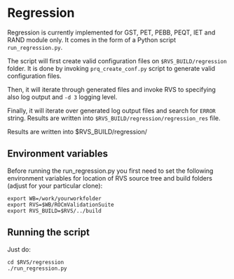 # Regression

Regression is currently implemented for GST, PET, PEBB, PEQT, IET and RAND module only.
It comes in the form of a Python script `run_regression.py`.

The script will first create valid configuration files on
`$RVS_BUILD/regression` folder. It is done by invoking `prq_create_conf.py`
script to generate valid configuration files.

Then, it will iterate through generated files and invoke RVS to specifying also
log output and `-d 3` logging level.

Finally, it will iterate over generated log output files and search for `ERROR`
string. Results are written into `$RVS_BUILD/regression/regression_res`
file.

Results are written into $RVS_BUILD/regression/

## Environment variables

Before running the run_regression.py you first need to set the following
environment variables for location of RVS source tree and build folders
(adjust for your particular clone):

    export WB=/work/yourworkfolder
    export RVS=$WB/ROCmValidationSuite
    export RVS_BUILD=$RVS/../build

## Running the script

Just do:

    cd $RVS/regression
    ./run_regression.py

